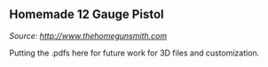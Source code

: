 ## Homemade 12 Gauge Pistol

_Source: http://www.thehomegunsmith.com_

Putting the .pdfs here for future work for 3D files and customization.